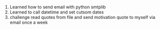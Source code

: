 1. Learned how to send email with python smtplib
2. Learned to call datetime and set cutsom dates
3. challenge read quotes from file and send motivation quote to myself via email once a week